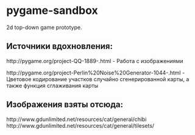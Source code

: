 # pygame-sandbox
2d top-down game prototype. 

<h2>Источники вдохновления:</h2>
<p>http://pygame.org/project-QQ-1889-.html - Работа с изображениями </p>
<p>http://pygame.org/project-Perlin%20Noise%20Generator-1044-.html - Цветовое кодирование участков случайно сгенерированной карты, а также функция сглаживания карты </p>

<h2>Изображения взяты отсюда:</h2>
<p>http://www.gdunlimited.net/resources/cat/general/chibi
http://www.gdunlimited.net/resources/cat/general/tilesets/<p>
